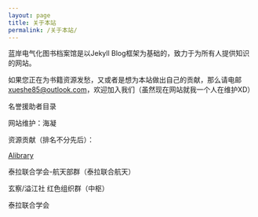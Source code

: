 ```yaml
---
layout: page
title: 关于本站
permalink: /关于本站/
---
```


蓝岸电气化图书档案馆是以Jekyll Blog框架为基础的，致力于为所有人提供知识的网站。

如果您正在为书籍资源发愁，又或者是想为本站做出自己的贡献，那么请电邮[xueshe85@outlook.com](xueshe85@outlook.com)，欢迎加入我们（虽然现在网站就我一个人在维护XD）

名誉援助者目录

网站维护：海凝

资源贡献（排名不分先后）：

[Alibrary](alibrary.top)

泰拉联合学会-航天部群（泰拉联合航天）

玄察/溢江社 红色组织群（中枢）

泰拉联合学会

[jekyll-organization]: https://github.com/jekyll
